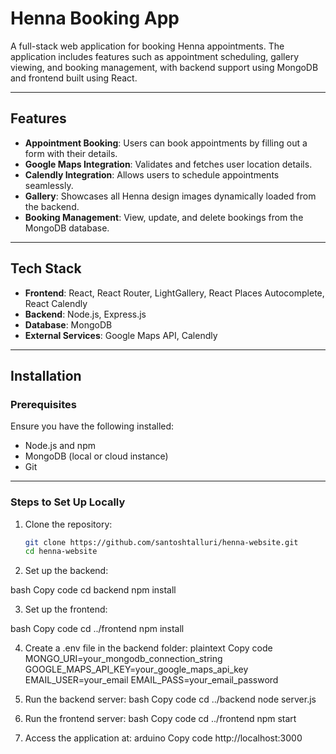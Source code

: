# Henna Booking App

A full-stack web application for booking Henna appointments. The application includes features such as appointment scheduling, gallery viewing, and booking management, with backend support using MongoDB and frontend built using React.

---

## Features

- **Appointment Booking**: Users can book appointments by filling out a form with their details.
- **Google Maps Integration**: Validates and fetches user location details.
- **Calendly Integration**: Allows users to schedule appointments seamlessly.
- **Gallery**: Showcases all Henna design images dynamically loaded from the backend.
- **Booking Management**: View, update, and delete bookings from the MongoDB database.

---

## Tech Stack

- **Frontend**: React, React Router, LightGallery, React Places Autocomplete, React Calendly
- **Backend**: Node.js, Express.js
- **Database**: MongoDB
- **External Services**: Google Maps API, Calendly

---

## Installation

### Prerequisites

Ensure you have the following installed:
- Node.js and npm
- MongoDB (local or cloud instance)
- Git

---

### Steps to Set Up Locally

1. Clone the repository:
   ```bash
   git clone https://github.com/santoshtalluri/henna-website.git
   cd henna-website

2. Set up the backend:

bash
Copy code
cd backend
npm install

3. Set up the frontend:

bash
Copy code
cd ../frontend
npm install

4. Create a .env file in the backend folder:
plaintext
Copy code
MONGO_URI=your_mongodb_connection_string
GOOGLE_MAPS_API_KEY=your_google_maps_api_key
EMAIL_USER=your_email
EMAIL_PASS=your_email_password

5. Run the backend server:
bash
Copy code
cd ../backend
node server.js

6. Run the frontend server:
bash
Copy code
cd ../frontend
npm start

7. Access the application at:
arduino
Copy code
http://localhost:3000
